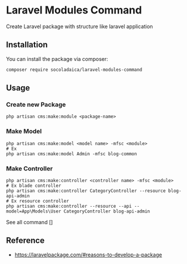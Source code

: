# Laravel Modules Command

Create Laravel package with structure like laravel application

[//]: # ([![Latest Version on Packagist]&#40;https://img.shields.io/packagist/v/socoladaica/laravel-modules-command.svg?style=flat-square&#41;]&#40;https://packagist.org/packages/socoladaica/laravel-modules-command&#41;)

[//]: # ([![GitHub Tests Action Status]&#40;https://img.shields.io/github/workflow/status/socoladaica/laravel-modules-command/Tests?label=tests&#41;]&#40;https://github.com/socoladaica/laravel-modules-command/actions?query=workflow%3ATests+branch%3Amaster&#41;)

[//]: # ([![Total Downloads]&#40;https://img.shields.io/packagist/dt/socoladaica/laravel-modules-command.svg?style=flat-square&#41;]&#40;https://packagist.org/packages/socoladaica/laravel-modules-command&#41;)

[//]: # ()
[//]: # (Generate Command for Laravel Modules base on laravel Generate Command)

## Installation

You can install the package via composer:

```bash
composer require socoladaica/laravel-modules-command
```

## Usage

### Create new Package

```shell
php artisan cms:make:module <package-name>
```

### Make Model

```shell
php artisan cms:make:model <model name> -mfsc <module>
# Ex
php artisan cms:make:model Admin -mfsc blog-common
```

### Make Controller

```shell
php artisan cms:make:controller <controller name> -mfsc <module>
# Ex blade controller
php artisan cms:make:controller CategoryController --resource blog-api-admin
# Ex resource controller
php artisan cms:make:controller --resource --api --model=App\Models\User CategoryController blog-api-admin
```

See all command []

[//]: # ()
[//]: # (```bash)

[//]: # (php artisan cms:make:module)

[//]: # ()
[//]: # (php artisan cms:make:cast <name> <module>)

[//]: # (php artisan cms:make:channel <name> <module> )

[//]: # (php artisan cms:make:component <name> <module> )

[//]: # (php artisan cms:make:controller <name> <module>)

[//]: # (php artisan cms:make:event <name> <module>)

[//]: # (php artisan cms:make:exception <name> <module> )

[//]: # (php artisan cms:make:factory <name> <module>)

[//]: # (php artisan cms:make:job <name> <module>)

[//]: # (php artisan cms:make:listener <name> <module> )

[//]: # (php artisan cms:make:mail <name> <module>)

[//]: # (php artisan cms:make:middleware <name> <module> )

[//]: # (php artisan cms:make:migration <name> <module>)

[//]: # (php artisan cms:make:model <name> <module>)

[//]: # (php artisan cms:make:notification <name> <module>)

[//]: # (php artisan cms:make:observer <name> <module>)

[//]: # (php artisan cms:make:policy <name> <module>)

[//]: # (php artisan cms:make:provider <name> <module>)

[//]: # (php artisan cms:make:request <name> <module>)

[//]: # (php artisan cms:make:resource <name> <module>)

[//]: # (php artisan cms:make:rule <name> <module>)

[//]: # (php artisan cms:make:seeder <name> <module>)

[//]: # (php artisan cms:make:test <name> <module>)

[//]: # (```)

[//]: # ()
[//]: # (You can use all option like laravel command. Example:)

[//]: # (```bash)

[//]: # (php artisan cms:make:controller <name> --resource <module>)

[//]: # (```)

[//]: # ()
[//]: # (## Publish stub)

[//]: # ()
[//]: # (```bash)

[//]: # (php artisan stub:publish)

[//]: # (```)

[//]: # ()
[//]: # (## Testing)

[//]: # ()
[//]: # (```bash)

[//]: # (composer test)

[//]: # (```)

[//]: # ()
[//]: # (## Load local package)

[//]: # ()
[//]: # (```)

[//]: # (```)

[//]: # ()
[//]: # (## Changelog)

[//]: # ()
[//]: # (Please see [CHANGELOG]&#40;CHANGELOG.md&#41; for more information on what has changed recently.)

[//]: # ()
[//]: # (## Contributing)

[//]: # ()
[//]: # (Please see [CONTRIBUTING]&#40;.github/CONTRIBUTING.md&#41; for details.)

[//]: # ()
[//]: # (## Security Vulnerabilities)

[//]: # ()
[//]: # (Please review [our security policy]&#40;../../security/policy&#41; on how to report security vulnerabilities.)

[//]: # ()
[//]: # (## Credits)

[//]: # ()
[//]: # (- [Socola Dai Ca]&#40;https://github.com/SocolaDaiCa&#41;)

[//]: # (- [All Contributors]&#40;../../contributors&#41;)

[//]: # ()
[//]: # (## License)

[//]: # ()
[//]: # (The MIT License &#40;MIT&#41;. Please see [License File]&#40;LICENSE.md&#41; for more information.)

[//]: # ()
[//]: # (## Reference)

[//]: # ()
[//]: # (- <https://github.com/spatie/package-skeleton-laravel>)

[//]: # (- <https://laravel-news.com/building-your-own-laravel-packages>)

[//]: # (- <https://laravelpackage.com/#reasons-to-develop-a-package>)

## Reference

- <https://laravelpackage.com/#reasons-to-develop-a-package>

[//]: # (2)
